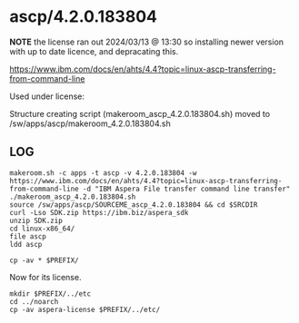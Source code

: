 ascp/4.2.0.183804
=================


**NOTE** the license ran out 2024/03/13 @ 13:30 so installing newer version with up to date licence, and depracating this.


<https://www.ibm.com/docs/en/ahts/4.4?topic=linux-ascp-transferring-from-command-line>

Used under license:



Structure creating script (makeroom_ascp_4.2.0.183804.sh) moved to /sw/apps/ascp/makeroom_4.2.0.183804.sh

LOG
---


    makeroom.sh -c apps -t ascp -v 4.2.0.183804 -w https://www.ibm.com/docs/en/ahts/4.4?topic=linux-ascp-transferring-from-command-line -d "IBM Aspera File transfer command line transfer"
    ./makeroom_ascp_4.2.0.183804.sh 
    source /sw/apps/ascp/SOURCEME_ascp_4.2.0.183804 && cd $SRCDIR
    curl -Lso SDK.zip https://ibm.biz/aspera_sdk
    unzip SDK.zip 
    cd linux-x86_64/
    file ascp
    ldd ascp

    cp -av * $PREFIX/

Now for its license.

    mkdir $PREFIX/../etc
    cd ../noarch
    cp -av aspera-license $PREFIX/../etc/

